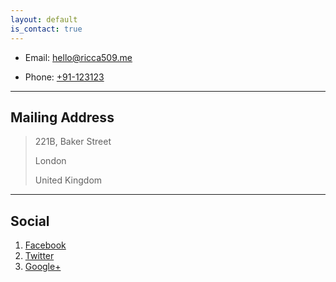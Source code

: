 ```yaml
---
layout: default
is_contact: true
---
```


- Email: [hello@ricca509.me](mailto:foo@xyz.com)

- Phone: [+91-123123](tel:+91-123123)

---

## Mailing Address

> 221B, Baker Street
>
> London
>
> United Kingdom

---

## Social

1. [Facebook](#)
2. [Twitter](#)
3. [Google+](#)
